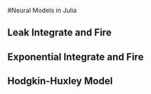 #Neural Models in Julia

## Leak Integrate and Fire 
## Exponential Integrate and Fire
## Hodgkin-Huxley Model
